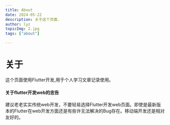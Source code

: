 ```yaml
---
title: About
date: 2024-05-22
description: 关于这个页面.
author: lyz
topicImg: 2.jpg
tags: ["about"]

---
```


# 关于

这个页面使用Flutter开发,用于个人学习文章记录使用。

#### 关于flutter开发web的忠告

建议老老实实传统web开发，不要轻易选择Flutter开发web页面。即使是最新版本的Flutter在web开发方面还是有些许无法解决的Bug存在。移动端开发还是相对友好的。